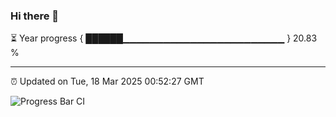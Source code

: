 ### Hi there 👋

⏳ Year progress { ██████▁▁▁▁▁▁▁▁▁▁▁▁▁▁▁▁▁▁▁▁▁▁▁▁ } 20.83 %

---

⏰ Updated on Tue, 18 Mar 2025 00:52:27 GMT

![Progress Bar CI](https://github.com/Shyam-Makwana/GitHub-Actions-Demo/workflows/Progress%20Bar%20CI/badge.svg)
